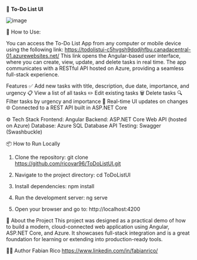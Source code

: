 📝 <b>To-Do List UI</b>

![image](https://github.com/user-attachments/assets/5b32fed5-6fe7-4f15-8087-d2910f1fd18d)

🚀 How to Use:

You can access the To-Do List App from any computer or mobile device using the following link:
https://todolistui-c5hvgsh9dqdjhfbu.canadacentral-01.azurewebsites.net/
This link opens the Angular-based user interface, where you can create, view, update, and delete tasks in real time. The app communicates with a RESTful API hosted on Azure, providing a seamless full-stack experience.

Features
✅ Add new tasks with title, description, due date, importance, and urgency
📋 View a list of all tasks
✏️ Edit existing tasks
🗑️ Delete tasks
🔍 Filter tasks by urgency and importance
🔄 Real-time UI updates on changes
🌐 Connected to a REST API built in ASP.NET Core

⚙️ Tech Stack
Frontend: Angular
Backend: ASP.NET Core Web API (hosted on Azure)
Database: Azure SQL Database
API Testing: Swagger (Swashbuckle)

📦 How to Run Locally

1. Clone the repository:
git clone https://github.com/ricovar96/ToDoListUI.git

3. Navigate to the project directory:
cd ToDoListUI

3. Install dependencies:
npm install

4. Run the development server:
ng serve

5. Open your browser and go to:
http://localhost:4200


🧠 About the Project
This project was designed as a practical demo of how to build a modern, cloud-connected web application using Angular, ASP.NET Core, and Azure. It showcases full-stack integration and is a great foundation for learning or extending into production-ready tools.

👨‍💻 Author
Fabian Rico 
https://www.linkedin.com/in/fabianrico/
